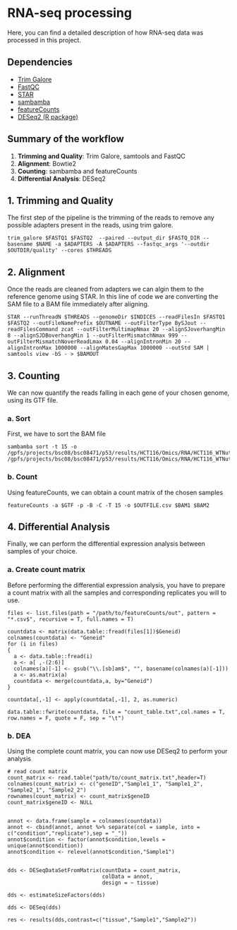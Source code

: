 # RNA-seq processing

Here, you can find a detailed description of how RNA-seq data was processed in this project.

## Dependencies

* [Trim Galore](https://github.com/FelixKrueger/TrimGalore)
* [FastQC](https://www.bioinformatics.babraham.ac.uk/projects/fastqc/)
* [STAR](https://github.com/alexdobin/STAR/tree/master)
* [sambamba](https://github.com/biod/sambamba)
* [featureCounts](https://rnnh.github.io/bioinfo-notebook/docs/featureCounts.html)
* [DESeq2 (R package)](https://bioconductor.org/packages/release/bioc/html/DESeq2.html)


## Summary of the workflow

1. **Trimming and Quality**: Trim Galore, samtools and FastQC
2. **Alignment**: Bowtie2 
3. **Counting**: sambamba and featureCounts
4. **Differential Analysis**: DESeq2


## 1. Trimming and Quality
The first step of the pipeline is the trimming of the reads to remove any possible adapters present in the reads, using trim galore.

```{bash}
trim_galore $FASTQ1 $FASTQ2  --paired --output_dir $FASTQ_DIR --basename $NAME -a $ADAPTERS -A $ADAPTERS --fastqc_args '--outdir $OUTDIR/quality' --cores $THREADS
```

## 2. Alignment
Once the reads are cleaned from adapters we can algin them to the reference genome using STAR.
In this line of code we are converting the SAM file to a BAM file immediately after aligning.
```{bash}
STAR --runThreadN $THREADS --genomeDir $INDICES --readFilesIn $FASTQ1 $FASTQ2 --outFileNamePrefix $OUTNAME --outFilterType BySJout --readFilesCommand zcat --outFilterMultimapNmax 20 --alignSJoverhangMin 8 --alignSJDBoverhangMin 1 --outFilterMismatchNmax 999 --outFilterMismatchNoverReadLmax 0.04 --alignIntronMin 20 --alignIntronMax 1000000 --alignMatesGapMax 1000000 --outStd SAM | samtools view -bS - > $BAMOUT
```
## 3. Counting
We can now quantify the reads falling in each gene of your chosen genome, using its GTF file. 

### a. Sort 
First, we have to sort the BAM file
```{bash}
sambamba sort -t 15 -o /gpfs/projects/bsc08/bsc08471/p53/results/HCT116/Omics/RNA/HCT116_WTNutlin1h/results/RNA/alignment/HCT116_WTNutlin1h_RNA_1.sort.bam /gpfs/projects/bsc08/bsc08471/p53/results/HCT116/Omics/RNA/HCT116_WTNutlin1h/results/RNA/alignment/HCT116_WTNutlin1h_RNA_1.bam
```

### b. Count
Using featureCounts, we can obtain a count matrix of the chosen samples
```{bash}
featureCounts -a $GTF -p -B -C -T 15 -o $OUTFILE.csv $BAM1 $BAM2
```

## 4. Differential Analysis

Finally, we can perform the differential expression analysis between samples of your choice.

### a. Create count matrix
Before performing the differential expression analysis, you have to prepare a count matrix with all the samples and corresponding replicates you will to use.

```{r}
files <- list.files(path = "/path/to/featureCounts/out", pattern = "*.csv$", recursive = T, full.names = T)

countdata <- matrix(data.table::fread(files[1])$Geneid)
colnames(countdata) <- "Geneid"
for (i in files) 
{
  a <- data.table::fread(i)
  a <- a[ ,-(2:6)]
  colnames(a)[-1] <- gsub("\\.[sb]am$", "", basename(colnames(a)[-1]))
  a <- as.matrix(a)
  countdata <- merge(countdata,a, by="Geneid")
}

countdata[,-1] <- apply(countdata[,-1], 2, as.numeric)

data.table::fwrite(countdata, file = "count_table.txt",col.names = T, row.names = F, quote = F, sep = "\t")
```
### b. DEA
Using the complete count matrix, you can now use DESeq2 to perform your analysis
```{r}
# read count matrix
count_matrix <- read.table("path/to/count_matrix.txt",header=T)
colnames(count_matrix) <- c("geneID","Sample1_1", "Sample1_2", "Sample2_1", "Sample2_2")
rownames(count_matrix) <- count_matrix$geneID
count_matrix$geneID <- NULL


annot <- data.frame(sample = colnames(countdata))
annot <- cbind(annot, annot %>% separate(col = sample, into = c("condition","replicate"),sep = "_"))
annot$condition <- factor(annot$condition,levels = unique(annot$condition))
annot$condition <- relevel(annot$condition,"Sample1")


dds <- DESeqDataSetFromMatrix(countData = count_matrix,
                              colData = annot,
                              design = ~ tissue)

dds <- estimateSizeFactors(dds)

dds <- DESeq(dds)

res <- results(dds,contrast=c("tissue","Sample1","Sample2"))

```


